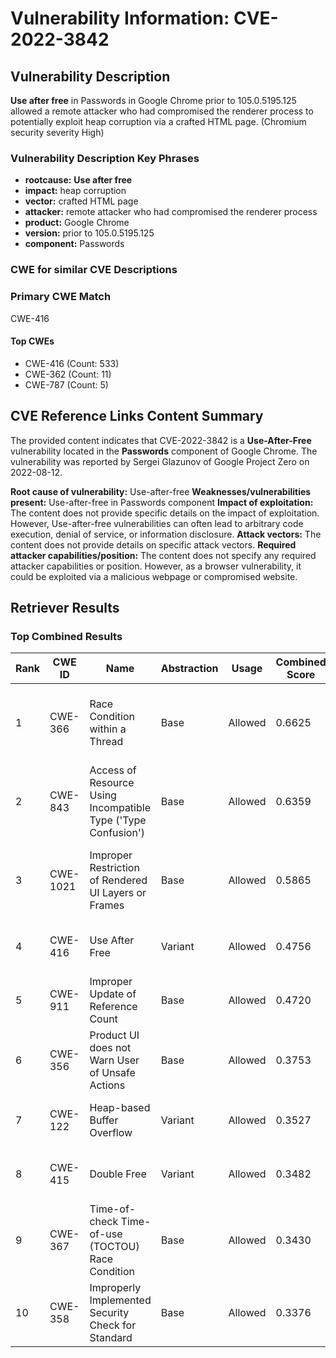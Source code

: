 # Vulnerability Information: CVE-2022-3842

## Vulnerability Description
**Use after free** in Passwords in Google Chrome prior to 105.0.5195.125 allowed a remote attacker who had compromised the renderer process to potentially exploit heap corruption via a crafted HTML page. (Chromium security severity High)

### Vulnerability Description Key Phrases
- **rootcause:** **Use after free**
- **impact:** heap corruption
- **vector:** crafted HTML page
- **attacker:** remote attacker who had compromised the renderer process
- **product:** Google Chrome
- **version:** prior to 105.0.5195.125
- **component:** Passwords

### CWE for similar CVE Descriptions
### Primary CWE Match
CWE-416

#### Top CWEs
- CWE-416 (Count: 533)
- CWE-362 (Count: 11)
- CWE-787 (Count: 5)

## CVE Reference Links Content Summary
The provided content indicates that CVE-2022-3842 is a **Use-After-Free** vulnerability located in the **Passwords** component of Google Chrome. The vulnerability was reported by Sergei Glazunov of Google Project Zero on 2022-08-12.

**Root cause of vulnerability:** Use-after-free
**Weaknesses/vulnerabilities present:** Use-after-free in Passwords component
**Impact of exploitation:** The content does not provide specific details on the impact of exploitation. However, Use-after-free vulnerabilities can often lead to arbitrary code execution, denial of service, or information disclosure.
**Attack vectors:** The content does not provide details on specific attack vectors.
**Required attacker capabilities/position:** The content does not specify any required attacker capabilities or position. However, as a browser vulnerability, it could be exploited via a malicious webpage or compromised website.

## Retriever Results

### Top Combined Results

| Rank | CWE ID | Name | Abstraction | Usage | Combined Score | Retrievers | Individual Scores |
|------|--------|------|-------------|-------|---------------|------------|-------------------|
| 1 | CWE-366 | Race Condition within a Thread | Base | Allowed | 0.6625 | dense, sparse, graph | dense: 0.584, sparse: 0.271, graph: 0.602 |
| 2 | CWE-843 | Access of Resource Using Incompatible Type ('Type Confusion') | Base | Allowed | 0.6359 | dense, sparse, graph | dense: 0.518, sparse: 0.230, graph: 0.685 |
| 3 | CWE-1021 | Improper Restriction of Rendered UI Layers or Frames | Base | Allowed | 0.5865 | dense, sparse, graph | dense: 0.556, sparse: 0.154, graph: 0.616 |
| 4 | CWE-416 | Use After Free | Variant | Allowed | 0.4756 | dense, sparse | dense: 0.636, sparse: 0.345 |
| 5 | CWE-911 | Improper Update of Reference Count | Base | Allowed | 0.4720 | sparse, graph | sparse: 0.200, graph: 1.000 |
| 6 | CWE-356 | Product UI does not Warn User of Unsafe Actions | Base | Allowed | 0.3753 | dense, sparse | dense: 0.545, sparse: 0.179 |
| 7 | CWE-122 | Heap-based Buffer Overflow | Variant | Allowed | 0.3527 | dense, sparse | dense: 0.517, sparse: 0.216 |
| 8 | CWE-415 | Double Free | Variant | Allowed | 0.3482 | dense, sparse | dense: 0.537, sparse: 0.190 |
| 9 | CWE-367 | Time-of-check Time-of-use (TOCTOU) Race Condition | Base | Allowed | 0.3430 | dense, sparse | dense: 0.507, sparse: 0.156 |
| 10 | CWE-358 | Improperly Implemented Security Check for Standard | Base | Allowed | 0.3376 | dense, sparse | dense: 0.509, sparse: 0.145 |

